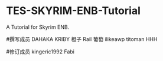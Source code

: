 # TES-SKYRIM-ENB-Tutorial

A Tutorial for Skyrim ENB.

#撰写成员
DAHAKA
KRIBY
橙子
Rail
葡萄 
ilikeawp
titoman
HHH

#修订成员
kingeric1992 
Fabi
